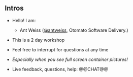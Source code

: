 ## Intros

 - Hello! I am:

   - Ant Weiss ([@antweiss](https://twitter.com/antweiss), Otomato Software Delivery.)

- This is a 2 day workshop

- Feel free to interrupt for questions at any time

- *Especially when you see full screen container pictures!*

- Live feedback, questions, help: @@CHAT@@
